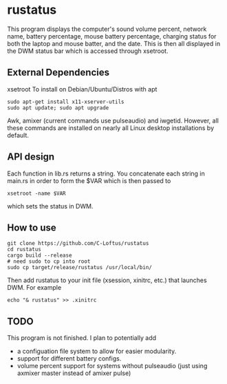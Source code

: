 # rustatus
This program displays the computer's sound volume percent, network name, battery percentage, mouse battery percentage, charging status for both the laptop and mouse batter, and the date. This is then all displayed in the DWM status bar which is accessed through xsetroot.  

## External Dependencies
xsetroot
To install on Debian/Ubuntu/Distros with apt
```
sudo apt-get install x11-xserver-utils
sudo apt update; sudo apt upgrade
```
Awk, amixer (current commands use pulseaudio) and iwgetid. However, all these commands are installed on nearly all Linux desktop installations by default. 

## API design
Each function in lib.rs returns a string. You concatenate each string in main.rs in order to form the $VAR which is then passed to
```
xsetroot -name $VAR
```
which sets the status in DWM. 

## How to use
```
git clone https://github.com/C-Loftus/rustatus
cd rustatus
cargo build --release
# need sudo to cp into root
sudo cp target/release/rustatus /usr/local/bin/
```
Then add rustatus to your init file (xsession, xinitrc, etc.) that launches DWM.
For example
```
echo "& rustatus" >> .xinitrc
```

## TODO
This program is not finished. I plan to potentially add 
* a configuation file system to allow for easier modularity.
* support for different battery configs.
* volume percent support for systems without pulseaudio (just using axmixer master instead of amixer pulse)
